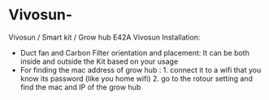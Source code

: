 # Vivosun-
Vivosun / Smart kit / Grow hub E42A 
Vivosun Installation: 

* Duct fan and Carbon Filter orientation and placement: It can be both inside and outside the Kit based on your usage 
* For finding the mac address of grow hub : 1. connect it to a wifi that you know its password (like you home wifi) 2. go to the rotour setting and find the mac and IP of the grow hub 
